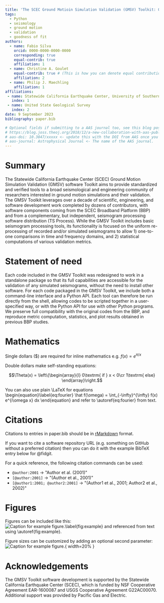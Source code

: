 ```yaml
---
title: 'The SCEC Ground Motioin Simulation Validation (GMSV) Toolkit: Open-Source Tools for Ground Motion Simulation Processing and Validation'
tags:
  - Python
  - seismology
  - ground motion
  - validation
  - goodness of fit
authors:
  - name: Fabio Silva
    orcid: 0000-0000-0000-0000
    corresponding: true
    equal-contrib: true
    affiliation: 1 
  - name: Christine A. Goulet
    equal-contrib: true # (This is how you can denote equal contributions between multiple authors)
    affiliation: 2
  - name: Philip J. Maechling
    affiliation: 1
affiliations:
 - name: Statewide California Earthquake Center, University of Southern California, USA
   index: 1
 - name: United State Geological Survey
   index: 2
date: 9 September 2023
bibliography: paper.bib

# Optional fields if submitting to a AAS journal too, see this blog post:
# https://blog.joss.theoj.org/2018/12/a-new-collaboration-with-aas-publishing
# aas-doi: 10.3847/xxxxx <- update this with the DOI from AAS once you know it.
# aas-journal: Astrophysical Journal <- The name of the AAS journal.
---
```


# Summary

The Statewide California Earthquake Center (SCEC) Ground Motion Simulation Validation (GMSV) software Toolkit aims to provide standardized and verified tools to a broad seismological and engineering community of researchers interested in ground motion simulations and their validation. The GMSV Toolkit leverages over a decade of scientific, engineering, and software development work completed by dozens of contributors, with software components coming from the SCEC Broadband Platform (BBP) and from a complementary, but independent, seismogram processing software distribution (TS Process). While the GMSV Toolkit includes basic seismogram processing tools, its functionality is focused on the uniform re-processing of recorded and/or simulated seismograms to allow 1) one-to-one comparisons in time and frequency domains, and 2) statistical computations of various validation metrics.

# Statement of need

Each code included in the GMSV Toolkit was redesigned to work in a standalone package so that its full capabilities are accessible for the validation of any simulated seismograms, without the need to install other software. For each code packaged in the GMSV Toolkit, we include both a command-line interface and a Python API. Each tool can therefore be run directly from the shell, allowing codes to be scripted together in a user-specified way, or with the Python API for use with other Python programs. We preserve full compatibility with the original codes from the BBP, and reproduce metric computation, statistics, and plot results obtained in previous BBP studies.

# Mathematics

Single dollars ($) are required for inline mathematics e.g. $f(x) = e^{\pi/x}$

Double dollars make self-standing equations:

$$\Theta(x) = \left\{\begin{array}{l}
0\textrm{ if } x < 0\cr
1\textrm{ else}
\end{array}\right.$$

You can also use plain \LaTeX for equations
\begin{equation}\label{eq:fourier}
\hat f(\omega) = \int_{-\infty}^{\infty} f(x) e^{i\omega x} dx
\end{equation}
and refer to \autoref{eq:fourier} from text.

# Citations

Citations to entries in paper.bib should be in
[rMarkdown](http://rmarkdown.rstudio.com/authoring_bibliographies_and_citations.html)
format.

If you want to cite a software repository URL (e.g. something on GitHub without a preferred
citation) then you can do it with the example BibTeX entry below for @fidgit.

For a quick reference, the following citation commands can be used:
- `@author:2001`  ->  "Author et al. (2001)"
- `[@author:2001]` -> "(Author et al., 2001)"
- `[@author1:2001; @author2:2001]` -> "(Author1 et al., 2001; Author2 et al., 2002)"

# Figures

Figures can be included like this:
![Caption for example figure.\label{fig:example}](figure.png)
and referenced from text using \autoref{fig:example}.

Figure sizes can be customized by adding an optional second parameter:
![Caption for example figure.](figure.png){ width=20% }

# Acknowledgements

The GMSV Toolkit software development is supported by the Statewide California Earthquake Center (SCEC), which is funded by NSF Cooperative Agreement EAR-1600087 and USGS Cooperative Agreement G22AC00070. Additional support was provided by Pacific Gas and Electric.

